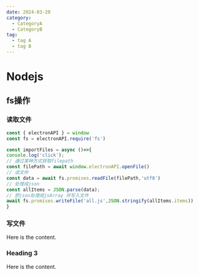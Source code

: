 ```yaml
---
date: 2024-03-20
category:
  - CategoryA
  - CategoryB
tag:
  - tag A
  - tag B
---
```


# Nodejs

## fs操作

### 读取文件
```js
const { electronAPI } = window
const fs = electronAPI.require('fs')

const importFiles = async ()=>{
console.log('click');
// 通过某种方式获取filepath
const filePath = await window.electronAPI.openFile()
// 读文件
const data = await fs.promises.readFile(filePath,'utf8')
// 处理成json
const allItems = JSON.parse(data);
// 把json处理成jsArray 并写入文件
await fs.promises.writeFile('all.js',JSON.stringify(allItems.items))
}
```


### 写文件

Here is the content.

### Heading 3

Here is the content.
